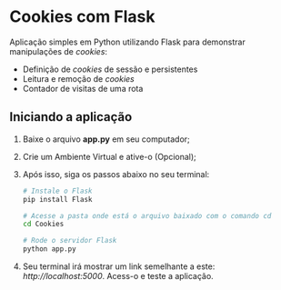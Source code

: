 # Cookies com Flask 
Aplicação simples em Python utilizando Flask para demonstrar manipulações de *cookies*:
    
- Definição de *cookies* de sessão e persistentes
- Leitura e remoção de *cookies*
- Contador de visitas de uma rota

## Iniciando a aplicação
1. Baixe o arquivo **app.py** em seu computador;

2. Crie um Ambiente Virtual e ative-o (Opcional);

3. Após isso, siga os passos abaixo no seu terminal:

    ```bash
    # Instale o Flask 
    pip install Flask

    # Acesse a pasta onde está o arquivo baixado com o comando cd
    cd Cookies 

    # Rode o servidor Flask
    python app.py
    ```

4. Seu terminal irá mostrar um link semelhante a este: *http://localhost:5000*. Acess-o e teste a aplicação. 